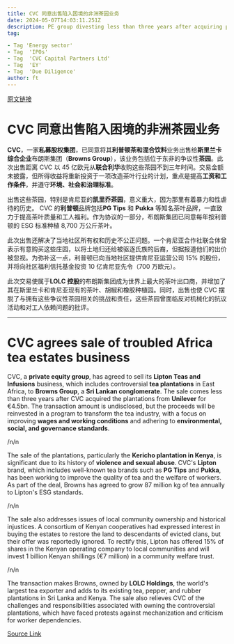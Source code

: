 ```yaml
---
title: CVC 同意出售陷入困境的非洲茶园业务
date: 2024-05-07T14:03:11.251Z
description: PE group divesting less than three years after acquiring plantations from Unilever
tag: 

- Tag 'Energy sector'
- Tag  'IPOs'
- Tag  'CVC Capital Partners Ltd'
- Tag  'EY'
- Tag  'Due Diligence'
author: ft
---
```


[原文链接](https://ft.com/content/2c36c0d5-47ca-46db-8912-053bcb3bb3d2)

# CVC 同意出售陷入困境的非洲茶园业务

**CVC**，一家**私募股权集团**，已同意将其**利普顿茶和混合饮料**业务出售给**斯里兰卡综合企业**布朗斯集团（**Browns Group**），该业务包括位于东非的争议性**茶园**。此次出售距离 CVC 以 45 亿欧元从**联合利华**收购这些茶园不到三年时间。交易金额未披露，但所得收益将重新投资于一项改造茶叶行业的计划，重点是提高**工资和工作条件**，并遵守**环境、社会和治理标准**。

出售这些茶园，特别是肯尼亚的**凯里乔茶园**，意义重大，因为那里有着暴力和性虐待的历史。 CVC 的**利普顿**品牌包括**PG Tips** 和 **Pukka** 等知名茶叶品牌，一直致力于提高茶叶质量和工人福利。作为协议的一部分，布朗斯集团已同意每年按利普顿的 ESG 标准种植 8,700 万公斤茶叶。

此次出售还解决了当地社区所有权和历史不公正问题。一个肯尼亚合作社联合体曾表示有意购买这些庄园，以将土地归还给被驱逐氏族的后裔，但据报道他们的出价被忽视。为弥补这一点，利普顿已向当地社区提供肯尼亚运营公司 15% 的股份，并将向社区福利信托基金投资 10 亿肯尼亚先令（700 万欧元）。

此次交易使属于**LOLC 控股**的布朗斯集团成为世界上最大的茶叶出口商，并增加了其在斯里兰卡和肯尼亚现有的茶叶、胡椒和橡胶种植园。同时，出售也使 CVC 摆脱了与拥有这些争议性茶园相关的挑战和责任，这些茶园曾面临反对机械化的抗议活动和对工人依赖问题的批评。

---

# CVC agrees sale of troubled Africa tea estates business

CVC, a **private equity group**, has agreed to sell its **Lipton Teas and Infusions** business, which includes controversial **tea plantations** in East Africa, to **Browns Group**, a **Sri Lankan conglomerate**. The sale comes less than three years after CVC acquired the plantations from **Unilever** for €4.5bn. The transaction amount is undisclosed, but the proceeds will be reinvested in a program to transform the tea industry, with a focus on improving **wages and working conditions** and adhering to **environmental, social, and governance standards**. 

/n/n

The sale of the plantations, particularly the **Kericho plantation in Kenya**, is significant due to its history of **violence and sexual abuse**. CVC's **Lipton** brand, which includes well-known tea brands such as **PG Tips** and **Pukka**, has been working to improve the quality of tea and the welfare of workers. As part of the deal, Browns has agreed to grow 87 million kg of tea annually to Lipton's ESG standards. 

/n/n

The sale also addresses issues of local community ownership and historical injustices. A consortium of Kenyan cooperatives had expressed interest in buying the estates to restore the land to descendants of evicted clans, but their offer was reportedly ignored. To rectify this, Lipton has offered 15% of shares in the Kenyan operating company to local communities and will invest 1 billion Kenyan shillings (€7 million) in a community welfare trust. 

/n/n

The transaction makes Browns, owned by **LOLC Holdings**, the world's largest tea exporter and adds to its existing tea, pepper, and rubber plantations in Sri Lanka and Kenya. The sale also relieves CVC of the challenges and responsibilities associated with owning the controversial plantations, which have faced protests against mechanization and criticism for worker dependencies.

[Source Link](https://ft.com/content/2c36c0d5-47ca-46db-8912-053bcb3bb3d2)

